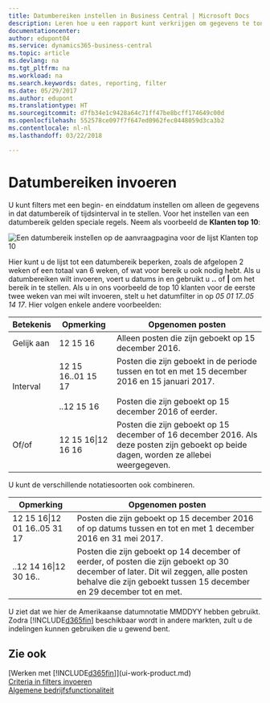 ```yaml
---
title: Datumbereiken instellen in Business Central | Microsoft Docs
description: Leren hoe u een rapport kunt verkrijgen om gegevens te tonen uit specifieke tijdperioden met behulp van datumbereiken in Business Central.
documentationcenter: 
author: edupont04
ms.service: dynamics365-business-central
ms.topic: article
ms.devlang: na
ms.tgt_pltfrm: na
ms.workload: na
ms.search.keywords: dates, reporting, filter
ms.date: 05/29/2017
ms.author: edupont
ms.translationtype: HT
ms.sourcegitcommit: d7fb34e1c9428a64c71ff47be8bcff174649c00d
ms.openlocfilehash: 552578ce097f7f647ed0962fec0448059d3ca3b2
ms.contentlocale: nl-nl
ms.lasthandoff: 03/22/2018

---
```

# <a name="entering-date-ranges"></a>Datumbereiken invoeren 
U kunt filters met een begin- en einddatum instellen om alleen de gegevens in dat datumbereik of tijdsinterval in te stellen. Voor het instellen van een datumbereik gelden speciale regels. Neem als voorbeeld de **Klanten top 10**:

![Een datumbereik instellen op de aanvraagpagina voor de lijst Klanten top 10](./media/ui-enter-date-ranges/customer-top10-list.png)

Hier kunt u de lijst tot een datumbereik beperken, zoals de afgelopen 2 weken of een totaal van 6 weken, of wat voor bereik u ook nodig hebt. Als u datumbereiken wilt invoeren, voert u datums in en gebruikt u **..** of **|** om het bereik in te stellen. Als u in ons voorbeeld de top 10 klanten voor de eerste twee weken van mei wilt invoeren, stelt u het datumfilter in op *05 01 17..05 14 17*.
Hier volgen enkele andere voorbeelden:

| Betekenis | Opmerking | Opgenomen posten |
|---|---|---|
|Gelijk aan| 12 15 16 |Alleen posten die zijn geboekt op 15 december 2016.|
|Interval| 12 15 16..01 15 17<br /><br />..12 15 16|Posten die zijn geboekt in de periode tussen en tot en met 15 december 2016 en 15 januari 2017.<br /><br />Posten die zijn geboekt op 15 december 2016 of eerder.|
|Of/of|12 15 16&#124;12 16 16|Posten die zijn geboekt op 15 december of 16 december 2016. Als deze posten zijn geboekt op beide dagen, worden ze allebei weergegeven.|

U kunt de verschillende notatiesoorten ook combineren.

| Opmerking | Opgenomen posten |
|---|---|
|12 15 16&#124;12 01 16..05 31 17 | Posten die zijn geboekt op 15 december 2016 of op datums tussen en tot en met 1 december 2016 en 31 mei 2017. |
|..12 14 16&#124;12 30 16.. | Posten die zijn geboekt op 14 december of eerder, of posten die zijn geboekt op 30 december of later. Dit wil zeggen, alle posten behalve die zijn geboekt tussen 15 december en 29 december tot en met. |

U ziet dat we hier de Amerikaanse datumnotatie MMDDYY hebben gebruikt. Zodra [!INCLUDE[d365fin](includes/d365fin_md.md)] beschikbaar wordt in andere markten, zult u de indelingen kunnen gebruiken die u gewend bent.

## <a name="see-also"></a>Zie ook
[Werken met [!INCLUDE[d365fin](includes/d365fin_long_md.md)]](ui-work-product.md)  
[Criteria in filters invoeren](ui-enter-criteria-filters.md)  
[Algemene bedrijfsfunctionaliteit](ui-across-business-areas.md)

